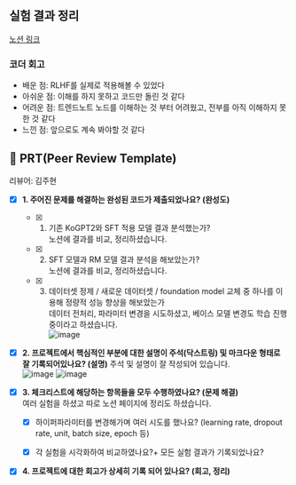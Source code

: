 ## 실험 결과 정리
[노션 링크](https://4rldur0.notion.site/212287a4b6994ab09a94b2472e6ac194?pvs=4)

### 코더 회고
- 배운 점: RLHF를 실제로 적용해볼 수 있었다
- 아쉬운 점: 이해를 하지 못하고 코드만 돌린 것 같다
- 어려운 점: 트렌드노트 노드를 이해하는 것 부터 어려웠고, 전부를 아직 이해하지 못 한 것 같다
- 느낀 점: 앞으로도 계속 봐야할 것 같다

## 🔑 PRT(Peer Review Template)  
리뷰어: 김주현  

- [x]  **1. 주어진 문제를 해결하는 완성된 코드가 제출되었나요? (완성도)**
    - [x] 1. 기존 KoGPT2와 SFT 적용 모델 결과 분석했는가?   
          노션에 결과를 비교, 정리하셨습니다.
    - [x] 2. SFT 모델과 RM 모델 결과 분석을 해보았는가?   
          노션에 결과를 비교, 정리하셨습니다.
    - [x] 3. 데이터셋 정제 / 새로운 데이터셋 / foundation model 교체 중 하나를 이용해 정량적 성능 향상을 해보았는가    
          데이터 전처리, 파라미터 변경을 시도하셨고, 베이스 모델 변경도 학습 진행중이라고 하셨습니다.  
          ![image](https://github.com/user-attachments/assets/29a9826e-86a6-432b-a999-61345b59854a)


- [x]  **2. 프로젝트에서 핵심적인 부분에 대한 설명이 주석(닥스트링) 및 마크다운 형태로 잘 기록되어있나요? (설명)**
      주석 및 설명이 잘 작성되어 있습니다.  
       ![image](https://github.com/user-attachments/assets/8e6c9c11-1ebc-4155-8abd-e04bc501d1f0)
       ![image](https://github.com/user-attachments/assets/8443b464-cb97-46e8-b92a-87546d5bf8e6)



- [x]  **3. 체크리스트에 해당하는 항목들을 모두 수행하였나요? (문제 해결)**  
      여러 실험을 하셨고 따로 노션 페이지에 정리도 하셨습니다.  
    - [x]  하이퍼파라미터를 변경해가며 여러 시도를 했나요? (learning rate, dropout rate, unit, batch size, epoch 등)
    - [x]  각 실험을 시각화하여 비교하였나요?+ 모든 실험 결과가 기록되었나요?


- [x]  **4. 프로젝트에 대한 회고가 상세히 기록 되어 있나요? (회고, 정리)**
        

